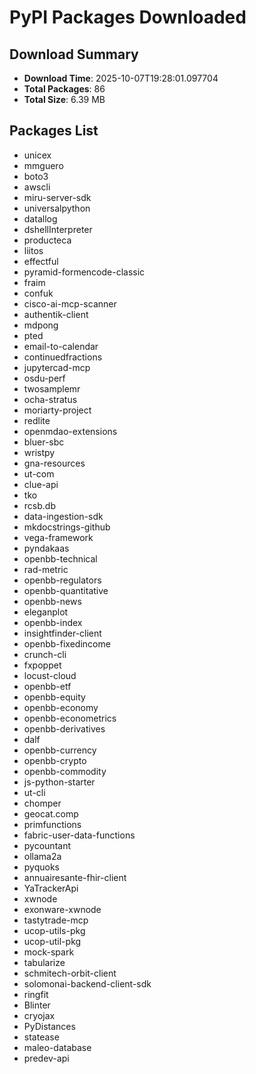 # PyPI Packages Downloaded

## Download Summary
- **Download Time**: 2025-10-07T19:28:01.097704
- **Total Packages**: 86
- **Total Size**: 6.39 MB

## Packages List
- unicex
- mmguero
- boto3
- awscli
- miru-server-sdk
- universalpython
- datallog
- dshellInterpreter
- producteca
- liitos
- effectful
- pyramid-formencode-classic
- fraim
- confuk
- cisco-ai-mcp-scanner
- authentik-client
- mdpong
- pted
- email-to-calendar
- continuedfractions
- jupytercad-mcp
- osdu-perf
- twosamplemr
- ocha-stratus
- moriarty-project
- redlite
- openmdao-extensions
- bluer-sbc
- wristpy
- gna-resources
- ut-com
- clue-api
- tko
- rcsb.db
- data-ingestion-sdk
- mkdocstrings-github
- vega-framework
- pyndakaas
- openbb-technical
- rad-metric
- openbb-regulators
- openbb-quantitative
- openbb-news
- eleganplot
- openbb-index
- insightfinder-client
- openbb-fixedincome
- crunch-cli
- fxpoppet
- locust-cloud
- openbb-etf
- openbb-equity
- openbb-economy
- openbb-econometrics
- openbb-derivatives
- dalf
- openbb-currency
- openbb-crypto
- openbb-commodity
- js-python-starter
- ut-cli
- chomper
- geocat.comp
- primfunctions
- fabric-user-data-functions
- pycountant
- ollama2a
- pyquoks
- annuairesante-fhir-client
- YaTrackerApi
- xwnode
- exonware-xwnode
- tastytrade-mcp
- ucop-utils-pkg
- ucop-util-pkg
- mock-spark
- tabularize
- schmitech-orbit-client
- solomonai-backend-client-sdk
- ringfit
- Blinter
- cryojax
- PyDistances
- statease
- maleo-database
- predev-api
